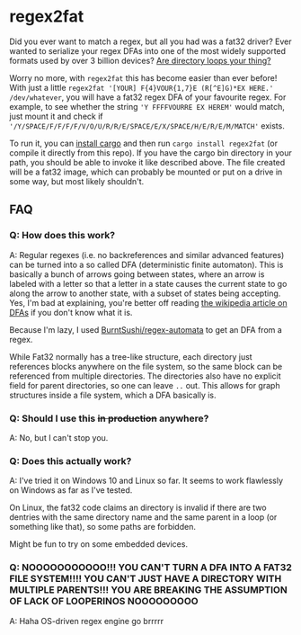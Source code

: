 regex2fat
=========

Did you ever want to match a regex, but all you had was a fat32 driver?
Ever wanted to serialize your regex DFAs into one of the most widely supported formats used by over 3 billion devices?
[Are directory loops your thing?](https://xkcd.com/981/)

Worry no more, with `regex2fat` this has become easier than ever before!
With just a little `regex2fat '[YOUR] F{4}VOUR{1,7}E (R[^E]G)*EX HERE.' /dev/whatever`, you will have a fat32 regex DFA of your favourite regex.
For example, to see whether the string `'Y FFFFVOURRE EX HEREM'` would match, just mount it and check if `'/Y/SPACE/F/F/F/F/V/O/U/R/R/E/SPACE/E/X/SPACE/H/E/R/E/M/MATCH'` exists.

To run it, you can [install cargo](https://doc.rust-lang.org/cargo/getting-started/installation.html) and then run `cargo install regex2fat` (or compile it directly from this repo).
If you have the cargo bin directory in your path, you should be able to invoke it like described above.
The file created will be a fat32 image, which can probably be mounted or put on a drive in some way, but most likely shouldn't.

## FAQ
### Q: How does this work?
A: Regular regexes (i.e. no backreferences and similar advanced features) can be turned into a so called DFA (deterministic finite automaton).
This is basically a bunch of arrows going between states, where an arrow is labeled with a letter so that a letter in a state causes the current state to go along the arrow to another state, with a subset of states being accepting.
Yes, I'm bad at explaining, you're better off reading [the wikipedia article on DFAs](https://en.wikipedia.org/wiki/Deterministic_finite_automaton) if you don't know what it is.

Because I'm lazy, I used [BurntSushi/regex-automata](https://github.com/BurntSushi/regex-automata) to get an DFA from a regex.

While Fat32 normally has a tree-like structure, each directory just references blocks anywhere on the file system, so the same block can be referenced from multiple directories.
The directories also have no explicit field for parent directories, so one can leave `..` out.
This allows for graph structures inside a file system, which a DFA basically is.

### Q: Should I use this <del>in production</del> anywhere?
A: No, but I can't stop you.

### Q: Does this actually work?
A: I've tried it on Windows 10 and Linux so far.
It seems to work flawlessly on Windows as far as I've tested.

On Linux, the fat32 code claims an directory is invalid if there are two dentries with the same directory name and the same parent in a loop (or something like that), so some paths are forbidden.

Might be fun to try on some embedded devices.

### Q: NOOOOOOOOOOO!!! YOU CAN'T TURN A DFA INTO A FAT32 FILE SYSTEM!!!! YOU CAN'T JUST HAVE A DIRECTORY WITH MULTIPLE PARENTS!!! YOU ARE BREAKING THE ASSUMPTION OF LACK OF LOOPERINOS NOOOOOOOOO
A: Haha OS-driven regex engine go brrrrr
